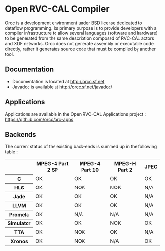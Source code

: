 Open RVC-CAL Compiler
=====================

Orcc is a development environment under BSD license dedicated to dataflow programming. Its primary purpose is to provide developers with a compiler infrastructure to allow several languages (software and hardware) to be generated from the same description composed of RVC-CAL actors and XDF networks. Orcc does not generate assembly or executable code directly, rather it generates source code that must be compiled by another tool.

Documentation
-------------

* Documentation is located at http://orcc.sf.net
* Javadoc is available at http://orcc.sf.net/javadoc/

Applications
------------

Applications are available in the Open RVC-CAL Applications project : https://github.com/orcc/orc-apps

Backends
--------

The current status of the existing back-ends is summed up in the following table :

<table>
  <tr>
    <th></th>
    <th>MPEG-4 Part 2 SP</th>
    <th>MPEG-4 Part 10</th>
    <th>MPEG-H Part 2</th>
    <th>JPEG</th>
  </tr>
  <tr>
    <th>C</th>
    <td>OK</td>
    <td>OK</td>
    <td>OK</td>
    <td>OK</td>
  </tr>
  <tr>
    <th>HLS</th>
    <td>OK</td>
    <td>NOK</td>
    <td>NOK</td>
    <td>N/A</td>
  </tr>
  <tr>
    <th>Jade</th>
    <td>OK</td>
    <td>OK</td>
    <td>OK</td>
    <td>N/A</td>
  </tr>
  <tr>
    <th>LLVM</th>
    <td>OK</td>
    <td>OK</td>
    <td>OK</td>
    <td>N/A</td>
  </tr>
  <tr>
    <th>Promela</th>
    <td>OK</td>
    <td>N/A</td>
    <td>N/A</td>
    <td>N/A</td>
  </tr>
  <tr>
    <th>Simulator</th>
    <td>OK</td>
    <td>OK</td>
    <td>NOK</td>
    <td>OK</td>
  </tr>
  <tr>
    <th>TTA</th>
    <td>OK</td>
    <td>NOK</td>
    <td>OK</td>
    <td>N/A</td>
  </tr>
  <tr>
    <th>Xronos</th>
    <td>OK</td>
    <td>NOK</td>
    <td>N/A</td>
    <td>OK</td>
  </tr>
</table>
